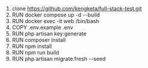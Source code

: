 1. clone https://github.com/kengketa/full-stack-test.git
2. RUN docker compose up -d --build
3. RUN docker exec -it web /bin/bash
4. COPY .env.example .env
5. RUN php artisan key:generate
6. RUN composer install
7. RUN npm install
8. RUN npm run build
9. RUN php artisan migrate:fresh --seed